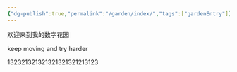 ```yaml
---
{"dg-publish":true,"permalink":"/garden/index/","tags":["gardenEntry"]}
---
```



欢迎来到我的数字花园

keep moving and try harder

132321321321321321321213123
